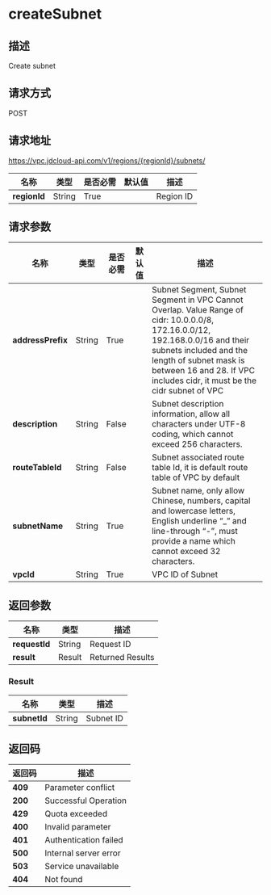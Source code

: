 # createSubnet


## 描述
Create subnet

## 请求方式
POST

## 请求地址
https://vpc.jdcloud-api.com/v1/regions/{regionId}/subnets/

|名称|类型|是否必需|默认值|描述|
|---|---|---|---|---|
|**regionId**|String|True| |Region ID|

## 请求参数
|名称|类型|是否必需|默认值|描述|
|---|---|---|---|---|
|**addressPrefix**|String|True| |Subnet Segment, Subnet Segment in VPC Cannot Overlap. Value Range of cidr: 10.0.0.0/8, 172.16.0.0/12, 192.168.0.0/16 and their subnets included and the length of subnet mask is between 16 and 28. If VPC includes cidr, it must be the cidr subnet of VPC|
|**description**|String|False| |Subnet description information, allow all characters under UTF-8 coding, which cannot exceed 256 characters.|
|**routeTableId**|String|False| |Subnet associated route table Id, it is default route table of VPC by default|
|**subnetName**|String|True| |Subnet name, only allow Chinese, numbers, capital and lowercase letters, English underline “_” and line-through “-”, must provide a name which cannot exceed 32 characters.|
|**vpcId**|String|True| |VPC ID of Subnet|


## 返回参数
|名称|类型|描述|
|---|---|---|
|**requestId**|String|Request ID|
|**result**|Result|Returned Results|

### Result
|名称|类型|描述|
|---|---|---|
|**subnetId**|String|Subnet ID|

## 返回码
|返回码|描述|
|---|---|
|**409**|Parameter conflict |
|**200**|Successful Operation|
|**429**|Quota exceeded|
|**400**|Invalid parameter|
|**401**|Authentication failed|
|**500**|Internal server error|
|**503**|Service unavailable|
|**404**|Not found|
